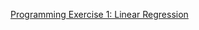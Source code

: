 [Programming Exercise 1: Linear Regression](https://nbviewer.jupyter.org/github/ChanchalKumarMaji/Coursera-Machine-Learning-by-Andrew-Ng/blob/master/Week%202/Notebook-ex1/Programming%20Exercise%201-%20Linear%20Regression.ipynb)
